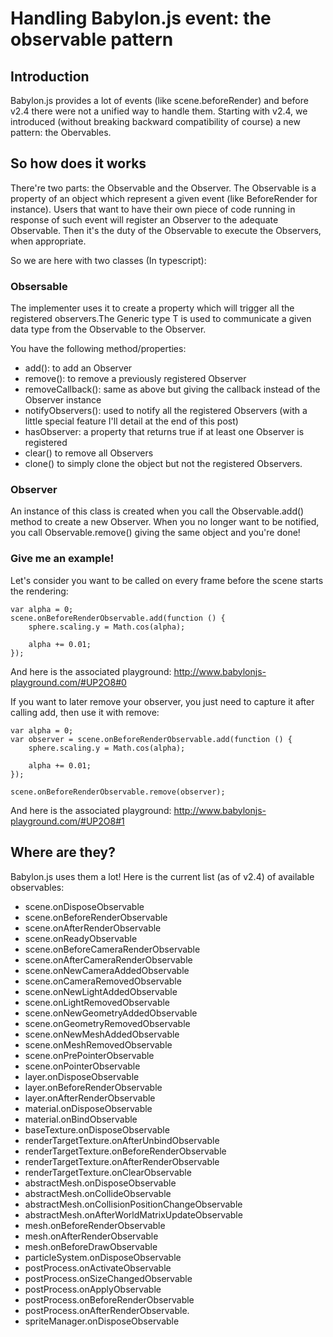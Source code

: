 # Handling Babylon.js event: the observable pattern

## Introduction

Babylon.js provides a lot of events (like scene.beforeRender) and before v2.4 there were not a unified way to handle them.
Starting with v2.4, we introduced (without breaking backward compatibility of course) a new pattern: the Obervables.

## So how does it works
There're two parts: the Observable and the Observer. The Observable is a property of an object which represent a given event (like BeforeRender for instance). 
Users that want to have their own piece of code running in response of such event will register an Observer to the adequate Observable. Then it's the duty of the Observable to execute the Observers, when appropriate.

So we are here with two classes (In typescript):

### Obsersable<T>
The implementer uses it to create a property which will trigger all the registered observers.The Generic type T is used to communicate a given data type from the Observable to the Observer.

You have the following method/properties:

* add(): to add an Observer
* remove(): to remove a previously registered Observer
* removeCallback(): same as above but giving the callback instead of the Observer instance
* notifyObservers(): used to notify all the registered Observers (with a little special feature I'll detail at the end of this post)
* hasObserver: a property that returns true if at least one Observer is registered
* clear() to remove all Observers
* clone() to simply clone the object but not the registered Observers.

### Observer<T> 
An instance of this class is created when you call the Observable.add() method to create a new Observer. 
When you no longer want to be notified, you call Observable.remove() giving the same object and you're done!

### Give me an example!
Let's consider you want to be called on every frame before the scene starts the rendering:

```
var alpha = 0;
scene.onBeforeRenderObservable.add(function () {
	sphere.scaling.y = Math.cos(alpha);
	
	alpha += 0.01;
});
```

And here is the associated playground: http://www.babylonjs-playground.com/#UP2O8#0

If you want to later remove your observer, you just need to capture it after calling add, then use it with remove:

```
var alpha = 0;
var observer = scene.onBeforeRenderObservable.add(function () {
	sphere.scaling.y = Math.cos(alpha);
	
	alpha += 0.01;
});
	
scene.onBeforeRenderObservable.remove(observer);
```
And here is the associated playground: http://www.babylonjs-playground.com/#UP2O8#1

## Where are they?
Babylon.js uses them a lot! Here is the current list (as of v2.4) of available observables:

* scene.onDisposeObservable
* scene.onBeforeRenderObservable
* scene.onAfterRenderObservable
* scene.onReadyObservable
* scene.onBeforeCameraRenderObservable
* scene.onAfterCameraRenderObservable
* scene.onNewCameraAddedObservable
* scene.onCameraRemovedObservable
* scene.onNewLightAddedObservable
* scene.onLightRemovedObservable
* scene.onNewGeometryAddedObservable
* scene.onGeometryRemovedObservable
* scene.onNewMeshAddedObservable
* scene.onMeshRemovedObservable
* scene.onPrePointerObservable
* scene.onPointerObservable
* layer.onDisposeObservable
* layer.onBeforeRenderObservable
* layer.onAfterRenderObservable
* material.onDisposeObservable
* material.onBindObservable
* baseTexture.onDisposeObservable
* renderTargetTexture.onAfterUnbindObservable
* renderTargetTexture.onBeforeRenderObservable
* renderTargetTexture.onAfterRenderObservable
* renderTargetTexture.onClearObservable
* abstractMesh.onDisposeObservable
* abstractMesh.onCollideObservable
* abstractMesh.onCollisionPositionChangeObservable
* abstractMesh.onAfterWorldMatrixUpdateObservable
* mesh.onBeforeRenderObservable
* mesh.onAfterRenderObservable
* mesh.onBeforeDrawObservable
* particleSystem.onDisposeObservable
* postProcess.onActivateObservable
* postProcess.onSizeChangedObservable
* postProcess.onApplyObservable
* postProcess.onBeforeRenderObservable
* postProcess.onAfterRenderObservable.
* spriteManager.onDisposeObservable







